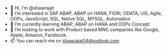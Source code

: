 - 👋 Hi, I’m @shawrajat
- 👀 I’m interested in SAP ABAP, ABAP on HANA, FIORI, ODATA, UI5, Agile, OOPs, JavaScript, SQL, Native SQL, MYSQL, Automation
- 🌱 I’m currently learning ABAP, ABAP on HANA and OOPs Concept
- 💞️ I’m looking to work with Product based  MNC companies like Google, Apple, Amazon, Facebook.
- 📫 You can reach me on shawrajat04@outlook.com

<!---
shawrajat/shawrajat is a ✨ special ✨ repository because its `README.md` (this file) appears on your GitHub profile.
You can click the Preview link to take a look at your changes.
--->

